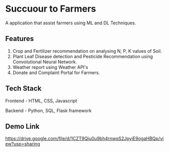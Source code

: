 # Succuour to Farmers
A application that assist farmers using ML and DL Techniques.

## Features 
1. Crop and Fertilizer recommendation on analysing N, P, K values of Soil.
2. Plant Leaf Disease detection and Pesticide Recommendation using Convolutional Neural Network.
3. Weather report using Weather API's
4. Donate and Complaint Portal for Farmers.

## Tech Stack
Frontend - HTML, CSS, Javascript

Backend - Python, SQL, Flask framework

## Demo Link
https://drive.google.com/file/d/1CZT9Qju0u9bh4rnwqS2JpyjE9ogaHBQp/view?usp=sharing

